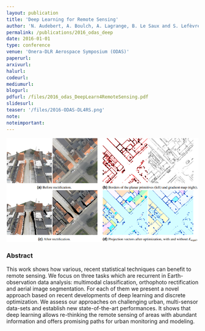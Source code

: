 ```yaml
---
layout: publication
title: 'Deep Learning for Remote Sensing'
author: 'N. Audebert, A. Boulch, A. Lagrange, B. Le Saux and S. Lefèvre'
permalink: /publications/2016_odas_deep
date: 2016-01-01
type: conference
venue: 'Onera-DLR Aerospace Symposium (ODAS)'
paperurl: 
arxivurl: 
halurl: 
codeurl: 
mediumurl: 
blogurl: 
pdfurl: /files/2016_odas_DeepLearn4RemoteSensing.pdf
slidesurl: 
teaser: '/files/2016-ODAS-DL4RS.png'
note:
noteimportant: 
---
```


![](/files/2016_odas_DeepLearn4RemoteSensing.png)

### Abstract

This work shows how various, recent statistical techniques can benefit to remote sensing. We focus on three tasks which are recurrent in Earth-observation data analysis: multimodal classification, orthophoto rectification and aerial image segmentation. For each of them we present a novel approach based on recent developments of deep learning and discrete optimization. We assess our approaches on challenging urban, multi-sensor data-sets and establish new state-of-the-art performances. It shows that deep learning allows re-thinking the remote sensing of areas with abundant information and offers promising paths for urban monitoring and modeling.